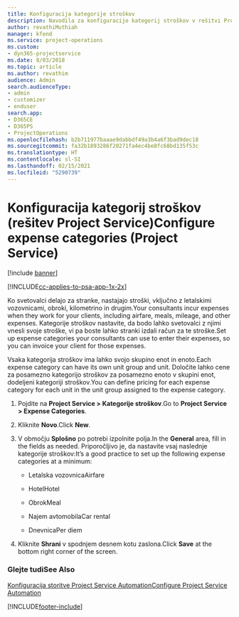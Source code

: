 ```yaml
---
title: Konfiguracija kategorije stroškov
description: Navodila za konfiguracijo kategorij stroškov v rešitvi Project Service
author: revathiMuthiah
manager: kfend
ms.service: project-operations
ms.custom:
- dyn365-projectservice
ms.date: 8/03/2018
ms.topic: article
ms.author: revathim
audience: Admin
search.audienceType:
- admin
- customizer
- enduser
search.app:
- D365CE
- D365PS
- ProjectOperations
ms.openlocfilehash: b2b711977baaae9dabbdf49a3b4a6f3bad9dec18
ms.sourcegitcommit: fa32b1893286f20271fa4ec4be8fc68bd135f53c
ms.translationtype: HT
ms.contentlocale: sl-SI
ms.lasthandoff: 02/15/2021
ms.locfileid: "5290739"
---
```

# <a name="configure-expense-categories-project-service"></a><span data-ttu-id="44fe3-103">Konfiguracija kategorij stroškov (rešitev Project Service)</span><span class="sxs-lookup"><span data-stu-id="44fe3-103">Configure expense categories (Project Service)</span></span>

[!include [banner](../includes/psa-now-project-operations.md)]

[!INCLUDE[cc-applies-to-psa-app-1x-2x](../includes/cc-applies-to-psa-app-1x-2x.md)]

<span data-ttu-id="44fe3-104">Ko svetovalci delajo za stranke, nastajajo stroški, vključno z letalskimi vozovnicami, obroki, kilometrino in drugim.</span><span class="sxs-lookup"><span data-stu-id="44fe3-104">Your consultants incur expenses when they work for your clients, including airfare, meals, mileage, and other expenses.</span></span> <span data-ttu-id="44fe3-105">Kategorije stroškov nastavite, da bodo lahko svetovalci z njimi vnesli svoje stroške, vi pa boste lahko stranki izdali račun za te stroške.</span><span class="sxs-lookup"><span data-stu-id="44fe3-105">Set up expense categories your consultants can use to enter their expenses, so you can invoice your client for those expenses.</span></span>  
  
<span data-ttu-id="44fe3-106">Vsaka kategorija stroškov ima lahko svojo skupino enot in enoto.</span><span class="sxs-lookup"><span data-stu-id="44fe3-106">Each expense category can have its own unit group and unit.</span></span> <span data-ttu-id="44fe3-107">Določite lahko cene za posamezno kategorijo stroškov za posamezno enoto v skupini enot, dodeljeni kategoriji stroškov.</span><span class="sxs-lookup"><span data-stu-id="44fe3-107">You can define pricing for each expense category for each unit in the unit group assigned to the expense category.</span></span>  
  
1.  <span data-ttu-id="44fe3-108">Pojdite na **Project Service > Kategorije stroškov**.</span><span class="sxs-lookup"><span data-stu-id="44fe3-108">Go to **Project Service > Expense Categories**.</span></span>  
  
2.  <span data-ttu-id="44fe3-109">Kliknite **Novo**.</span><span class="sxs-lookup"><span data-stu-id="44fe3-109">Click **New**.</span></span>  
  
3.  <span data-ttu-id="44fe3-110">V območju **Splošno** po potrebi izpolnite polja.</span><span class="sxs-lookup"><span data-stu-id="44fe3-110">In the **General** area, fill in the fields as needed.</span></span> <span data-ttu-id="44fe3-111">Priporočljivo je, da nastavite vsaj naslednje kategorije stroškov:</span><span class="sxs-lookup"><span data-stu-id="44fe3-111">It’s a good practice to set up the following expense categories at a minimum:</span></span>  
  
    -   <span data-ttu-id="44fe3-112">Letalska vozovnica</span><span class="sxs-lookup"><span data-stu-id="44fe3-112">Airfare</span></span>  
  
    -   <span data-ttu-id="44fe3-113">Hotel</span><span class="sxs-lookup"><span data-stu-id="44fe3-113">Hotel</span></span>  
  
    -   <span data-ttu-id="44fe3-114">Obrok</span><span class="sxs-lookup"><span data-stu-id="44fe3-114">Meal</span></span>  
  
    -   <span data-ttu-id="44fe3-115">Najem avtomobila</span><span class="sxs-lookup"><span data-stu-id="44fe3-115">Car rental</span></span>  
  
    -   <span data-ttu-id="44fe3-116">Dnevnica</span><span class="sxs-lookup"><span data-stu-id="44fe3-116">Per diem</span></span>  
  
4.  <span data-ttu-id="44fe3-117">Kliknite **Shrani** v spodnjem desnem kotu zaslona.</span><span class="sxs-lookup"><span data-stu-id="44fe3-117">Click **Save** at the bottom right corner of the screen.</span></span>  
  
### <a name="see-also"></a><span data-ttu-id="44fe3-118">Glejte tudi</span><span class="sxs-lookup"><span data-stu-id="44fe3-118">See Also</span></span>  
 [<span data-ttu-id="44fe3-119">Konfiguracija storitve Project Service Automation</span><span class="sxs-lookup"><span data-stu-id="44fe3-119">Configure Project Service Automation</span></span>](../psa/configure.md)


[!INCLUDE[footer-include](../includes/footer-banner.md)]